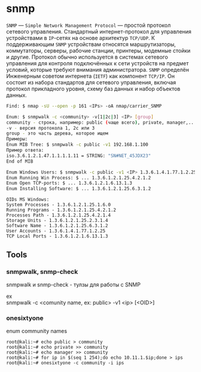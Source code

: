 # snmp

`SNMP` — `Simple Network Management Protocol` — простой протокол сетевого управления. Стандартный интернет-протокол для управления устройствами в `IP`-сетях на основе архитектур `TCP/UDP`. К поддерживающим `SNMP` устройствам относятся маршрутизаторы, коммутаторы, серверы, рабочие станции, принтеры, модемные стойки и другие. Протокол обычно используется в системах сетевого управления для контроля подключённых к сети устройств на предмет условий, которые требуют внимания администратора. `SNMP` определён Инженерным советом интернета (`IETF`) как компонент `TCP/IP`. Он состоит из набора стандартов для сетевого управления, включая протокол прикладного уровня, схему баз данных и набор объектов данных.

```bash
Find: $ nmap -sU --open -p 161 <IPs> -oA nmap/carrier_SNMP

Enum: $ snmpwalk -c <community> -v[1|2c|3] <IP> [group]
community - строка, например: public (чаще всего), private, manager,..
-v - версия протокола 1, 2с или 3
group - это часть дерева, которое ищем
Примеры:
Enum MIB Tree: $ snmpwalk -c public -v1 192.168.1.100
Пример ответа:
iso.3.6.1.2.1.47.1.1.1.1.11 = STRING: "SN#NET_45JDX23"
End of MIB

Enum Windows Users: $ snmpwalk -c public -v1 <IP> 1.3.6.1.4.1.77.1.2.25
Enum Running Win Process: $ ... 1.3.6.1.2.1.25.4.2.1.2
Enum Open TCP-ports: $ ... 1.3.6.1.2.1.6.13.1.3
Enum Installing Software: $ ... 1.3.6.1.2.1.25.6.3.1.2
```

```
OIDs MS Windows:
System Processes - 1.3.6.1.2.1.25.1.6.0
Running Programs - 1.3.6.1.2.1.25.4.2.1.2
Processes Path - 1.3.6.1.2.1.25.4.2.1.4
Storage Units - 1.3.6.1.2.1.25.2.3.1.4
Software Name - 1.3.6.1.2.1.25.6.3.1.2
User Accounts - 1.3.6.1.4.1.77.1.2.25
TCP Local Ports - 1.3.6.1.2.1.6.13.1.3
```



## Tools

### snmpwalk, snmp-check

snmpwalk и snmp-check - тулзы для работы с SNMP

ex\
snmpwalk -c \<comunity name, ex: public> -v1 \<ip> \[\<OID>]

### onesixtyone&#x20;

enum community names

```
root@kali:~# echo public > community
root@kali:~# echo private >> community
root@kali:~# echo manager >> community
root@kali:~# for ip in $(seq 1 254);do echo 10.11.1.$ip;done > ips 
root@kali:~# onesixtyone -c community -i ips
```

